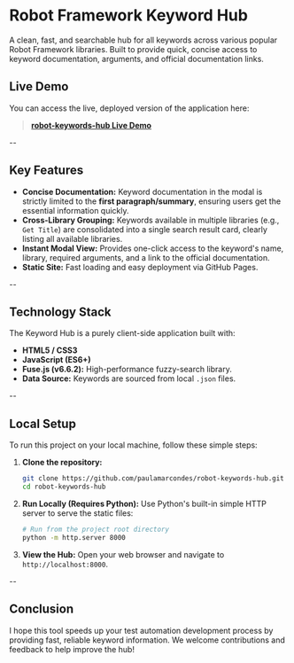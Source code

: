 # Robot Framework Keyword Hub

A clean, fast, and searchable hub for all keywords across various popular Robot Framework libraries. 
Built to provide quick, concise access to keyword documentation, arguments, and official documentation links.

## Live Demo

You can access the live, deployed version of the application here:

> **[robot-keywords-hub Live Demo](https://paulamarcondes.github.io/robot-keywords-hub/)**

--
## Key Features

* **Concise Documentation:** Keyword documentation in the modal is strictly limited to the **first paragraph/summary**, ensuring users get the essential information quickly.
* **Cross-Library Grouping:** Keywords available in multiple libraries (e.g., `Get Title`) are consolidated into a single search result card, clearly listing all available libraries.
* **Instant Modal View:** Provides one-click access to the keyword's name, library, required arguments, and a link to the official documentation.
* **Static Site:** Fast loading and easy deployment via GitHub Pages.

--
## Technology Stack

The Keyword Hub is a purely client-side application built with:

* **HTML5 / CSS3**
* **JavaScript (ES6+)**
* **Fuse.js (v6.6.2):** High-performance fuzzy-search library.
* **Data Source:** Keywords are sourced from local `.json` files.

--
## Local Setup

To run this project on your local machine, follow these simple steps:

1.  **Clone the repository:**
    ```bash
    git clone https://github.com/paulamarcondes/robot-keywords-hub.git
    cd robot-keywords-hub
    ```

2.  **Run Locally (Requires Python):** Use Python's built-in simple HTTP server to serve the static files:
    ```bash
    # Run from the project root directory
    python -m http.server 8000
    ```

3.  **View the Hub:** Open your web browser and navigate to `http://localhost:8000`.


--
## Conclusion

I hope this tool speeds up your test automation development process by providing fast, reliable keyword information. We welcome contributions and feedback to help improve the hub!
